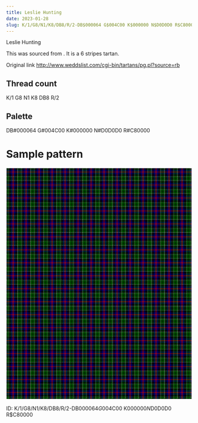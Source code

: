 ```yaml
---
title: Leslie Hunting
date: 2023-01-28
slug: K/1/G8/N1/K8/DB8/R/2-DB$000064 G$004C00 K$000000 N$D0D0D0 R$C80000
---
```

Leslie Hunting

This was sourced from <no value>.  It is a 6 stripes tartan.

Original link http://www.weddslist.com/cgi-bin/tartans/pg.pl?source=rb

## Thread count
K/1 G8 N1 K8 DB8 R/2

## Palette
DB#000064 G#004C00 K#000000 N#D0D0D0 R#C80000

# Sample pattern

![Tartan detail](tartan.png "K/1 G8 N1 K8 DB8 R/2 tartan")

ID: K/1/G8/N1/K8/DB8/R/2-DB$000064 G$004C00 K$000000 N$D0D0D0 R$C80000